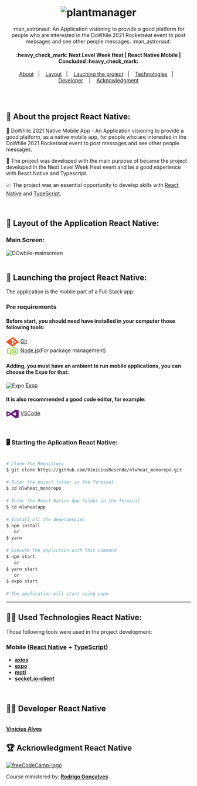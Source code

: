 <h1 align="center">
  <img alt="plantmanager" height="150px" width="150px" src="https://camo.githubusercontent.com/9a45407f0a2a0c52f76b9458728049eca3ddb60ecec92a43f8cd2af93d253940/68747470733a2f2f7061676570726f2e636f2f626c6f672f77702d636f6e74656e742f75706c6f6164732f323032302f30332f72656163742d6e61746976652d6c6f676f2d333234783337352e706e67" width="250px" />
</h1>
<p align= "center">:man_astronaut: An Application visioning to provide a good platform for people who are interested in the DoWhile 2021 Rocketseat event to post messages and see other people messages. :man_astronaut:</p>

<h4 align="center"> 
	:heavy_check_mark: Next Level Week Heat | React Native Mobile | Concluded :heavy_check_mark:
</h4>

<p align="center">
  <a href="#mag_right-about-the-project-react-native">About</a>&nbsp;&nbsp;&nbsp;|&nbsp;&nbsp;&nbsp;
  <a href="#iphone-layout-of-the-application-react-native">Layout</a>&nbsp;&nbsp;&nbsp;|&nbsp;&nbsp;&nbsp;
  <a href="#rocket-launching-the-project-react-native">Lauching the project</a>&nbsp;&nbsp;&nbsp;|&nbsp;&nbsp;&nbsp;
  <a href="#man_technologist-used-technologies-react-native">Technologies</a>&nbsp;&nbsp;&nbsp;|&nbsp;&nbsp;&nbsp;
  <a href="#raising_hand_man-developer-react-native">Developer</a> &nbsp;&nbsp;&nbsp;|&nbsp;&nbsp;&nbsp;
  <a href="#trophy-acknowledgment-react-native">Acknowledgment</a> 
</p>

</br>
</br>

## :mag_right: About the project React Native:

:mag_right:  DoWhile 2021 Native Mobile App - An Application visioning to provide a good platform, as a native mobile app, for people who are interested in the DoWhile 2021 Rocketseat event to post messages and see other people messages.

:rocket: The project was developed with the main purpose of became the project developed in the Next Level Week Heat event and be a good experience with React Native and Typescript.

:chart_with_upwards_trend: The project was an essential opportunity to develop skills with [React Native](https://reactnative.dev/) and [TypeScript](https://www.typescriptlang.org/).

</br>

## :iphone: Layout of the Application React Native:
 
### Main Screen:
 <img alt="DOwhile-mainscreen" src="https://res.cloudinary.com/viniciusalvesdefaria/image/upload/v1635012396/NLW4/DOWHileApp_ppnsce.gif">

</br>
</br>

## :rocket: Launching the project React Native:

The application is the mobile part of a Full Stack app:

### Pre requirements
#### Before start, you should need have installed in your computer those following tools:
<img align="center" alt="GIT" height="25" width="35" src="https://raw.githubusercontent.com/devicons/devicon/master/icons/git/git-original.svg" style="max-width:100%;">  [Git](https://git-scm.com)</img>
</br>
<img align="center" alt="NodeJS" height="25" width="35" src="https://raw.githubusercontent.com/devicons/devicon/master/icons/nodejs/nodejs-original.svg" style="max-width:100%;"> [Node.js](https://nodejs.org/en/)(For package management)</img>
</br>

#### Adding, you must have an ambient to run mobile applications, you can choose the Expo for that:
<img align="center" alt="Expo" height="25" width="25" src="https://cdn.icon-icons.com/icons2/2148/PNG/512/expo_icon_132404.png" style="max-width:100%;"> [Expo](https://expo.io/)</img>

#### It is also recommended a good code editor, for example: 
<img align="center" alt="VisualStudioCode" height="25" width="35" src="https://raw.githubusercontent.com/devicons/devicon/master/icons/visualstudio/visualstudio-plain.svg" style="max-width:100%;"> [VSCode](https://code.visualstudio.com/)</img>

</br>
 
### 	:desktop_computer: Starting the Aplication React Native:
 
 ```bash 
 
 # Clone the Repository
 $ git clone https://github.com/ViniciusResende/nlwheat_monorepo.git
 
 # Enter the poject folder in the Terminal
 $ cd nlwheat_monorepo
 
 # Enter the React Native App folder in the Terminal
 $ cd nlwheatapp
 
 # Install all the dependencies
 $ npm install
    or
 $ yarn
 
 # Execute the appliction with this command
 $ npm start
    or
 $ yarn start
    or
 $ expo start
 
 # The application will start using expo
 
 ```
 
 ---
 
## :man_technologist: Used Technologies React Native:

Those following tools were used in the project development:

### **Mobile**  ([React Native](https://reactnative.dev/) + [TypeScript](https://www.typescriptlang.org/))

-   **[axios](https://github.com/axios/axios)**
-   **[expo](https://expo.io/)**
-   **[moti](https://moti.fyi/)**
-   **[socket.io-client](https://socket.io/docs/v4/client-api/)**

</br>

## :raising_hand_man: Developer React Native

<a href="https://github.com/ViniciusResende">
 	<img src="https://res.cloudinary.com/viniciusalvesdefaria/image/upload/v1613257612/foto_perfil_rounded_mv1cpi.png" width="100px;" alt=""/>
 <br />
 	<b>Vinícius Alves</b></a> <a href="https://github.com/ViniciusResende" title="Vinícius Alves"></a>
 <br />
 
## :trophy: Acknowledgment React Native

<a href="https://rocketseat.com.br/">
 	<img src="https://pbs.twimg.com/profile_images/1291682473592659968/sEorc6oh.jpg" width="100px;" alt="freeCodeCamp-logo"/>
 </a> 
 <br />
 	<p>Course ministered by: <a href="https://github.com/rodrigorgtic"><b>Rodrigo Gonçalves</b></a></p>
 <br />
